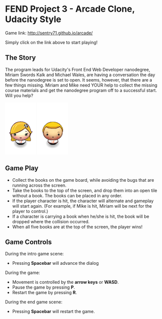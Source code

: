 FEND Project 3 - Arcade Clone, Udacity Style
===============================

Game link: http://sentry71.github.io/arcade/

Simply click on the link above to start playing!

The Story
---
The program leads for Udacity's Front End Web Developer nanodegree, Miriam Swords Kalk and Michael Wales, are having a conversation the day before the nanodegree is set to open. It seems, however, that there are a few things missing. Miriam and Mike need YOUR help to collect the missing course materials and get the nanodegree program off to a successful start. Will you help?

![Miriam](images/Miriam.png)  ![Mike](images/Mike.png)

Game Play
---
- Collect the books on the game board, while avoiding the bugs that are running across the screen.
- Take the books to the top of the screen, and drop them into an open tile without a book. The books can be placed in any order.
- If the player character is hit, the character will alternate and gameplay will start again. (For example, if Mike is hit, Miriam will be next for the player to control.)
- If a character is carrying a book when he/she is hit, the book will be dropped where the collision occurred.
- When all five books are at the top of the screen, the player wins!

Game Controls
---
During the intro game scene:
- Pressing **Spacebar** will advance the dialog

During the game:
- Movement is controlled by the **arrow keys** or **WASD**.
- Pause the game by pressing **P**.
- Restart the game by pressing **R**.

During the end game scene:
- Pressing **Spacebar** will restart the game.

